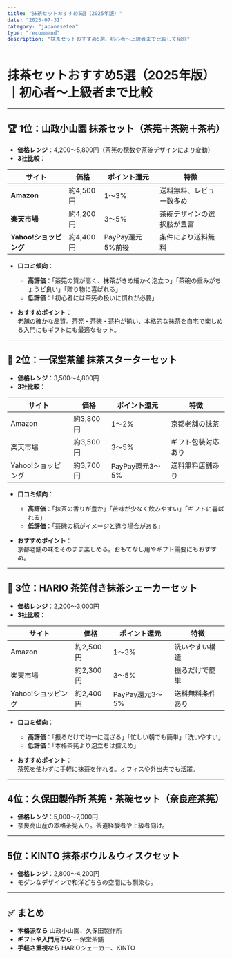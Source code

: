 ```yaml
---
title: "抹茶セットおすすめ5選（2025年版）"
date: "2025-07-31"
category: "japanesetea"
type: "recommend"
description: "抹茶セットおすすめ5選、初心者〜上級者まで比較して紹介"
---
```


# 抹茶セットおすすめ5選（2025年版）｜初心者〜上級者まで比較

---

## 🏆 1位：山政小山園 抹茶セット（茶筅＋茶碗＋茶杓）
- **価格レンジ**：4,200〜5,800円（茶筅の穂数や茶碗デザインにより変動）  
- **3社比較**：

| サイト | 価格 | ポイント還元 | 特徴 |
|--------|------|--------------|------|
| **Amazon** | 約4,500円 | 1〜3% | 送料無料、レビュー数多め |
| **楽天市場** | 約4,200円 | 3〜5% | 茶碗デザインの選択肢が豊富 |
| **Yahoo!ショッピング** | 約4,400円 | PayPay還元5%前後 | 条件により送料無料 |

- **口コミ傾向**：
  - **高評価**：「茶筅の質が高く、抹茶がきめ細かく泡立つ」「茶碗の重みがちょうど良い」「贈り物に喜ばれる」  
  - **低評価**：「初心者には茶筅の扱いに慣れが必要」

- **おすすめポイント**：  
  老舗の確かな品質。茶筅・茶碗・茶杓が揃い、本格的な抹茶を自宅で楽しめる入門にもギフトにも最適なセット。

---

## 🥈 2位：一保堂茶舗 抹茶スターターセット
- **価格レンジ**：3,500〜4,800円  
- **3社比較**：

| サイト | 価格 | ポイント還元 | 特徴 |
|--------|------|--------------|------|
| Amazon | 約3,800円 | 1〜2% | 京都老舗の抹茶 |
| 楽天市場 | 約3,500円 | 3〜5% | ギフト包装対応あり |
| Yahoo!ショッピング | 約3,700円 | PayPay還元3〜5% | 送料無料店舗あり |

- **口コミ傾向**：
  - **高評価**：「抹茶の香りが豊か」「苦味が少なく飲みやすい」「ギフトに喜ばれる」  
  - **低評価**：「茶碗の柄がイメージと違う場合がある」

- **おすすめポイント**：  
  京都老舗の味をそのまま楽しめる。おもてなし用やギフト需要にもおすすめ。

---

## 🥉 3位：HARIO 茶筅付き抹茶シェーカーセット
- **価格レンジ**：2,200〜3,000円  
- **3社比較**：

| サイト | 価格 | ポイント還元 | 特徴 |
|--------|------|--------------|------|
| Amazon | 約2,500円 | 1〜3% | 洗いやすい構造 |
| 楽天市場 | 約2,300円 | 3〜5% | 振るだけで簡単 |
| Yahoo!ショッピング | 約2,400円 | PayPay還元3〜5% | 送料無料条件あり |

- **口コミ傾向**：
  - **高評価**：「振るだけで均一に混ざる」「忙しい朝でも簡単」「洗いやすい」  
  - **低評価**：「本格茶筅より泡立ちは控えめ」

- **おすすめポイント**：  
  茶筅を使わずに手軽に抹茶を作れる。オフィスや外出先でも活躍。

---

## 4位：久保田製作所 茶筅・茶碗セット（奈良産茶筅）
- **価格レンジ**：5,000〜7,000円  
- 奈良高山産の本格茶筅入り。茶道経験者や上級者向け。

---

## 5位：KINTO 抹茶ボウル＆ウィスクセット
- **価格レンジ**：2,800〜4,200円  
- モダンなデザインで和洋どちらの空間にも馴染む。

---

## ✅ まとめ
- **本格派なら** 山政小山園、久保田製作所  
- **ギフトや入門用なら** 一保堂茶舗  
- **手軽さ重視なら** HARIOシェーカー、KINTO  
